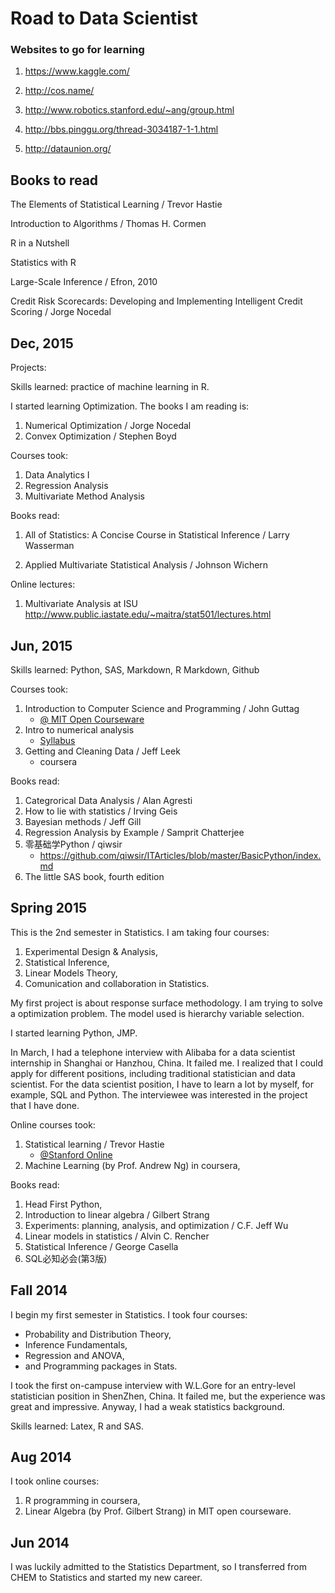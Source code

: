 # Road to Data Scientist

### Websites to go for learning

1. https://www.kaggle.com/

2. http://cos.name/

3. http://www.robotics.stanford.edu/~ang/group.html

4. http://bbs.pinggu.org/thread-3034187-1-1.html

5. http://dataunion.org/

## Books to read
The Elements of Statistical Learning / Trevor Hastie

Introduction to Algorithms / Thomas H. Cormen

R in a Nutshell

Statistics with R

Large-Scale Inference / Efron, 2010

Credit Risk Scorecards: Developing and Implementing Intelligent Credit Scoring / Jorge Nocedal

## Dec, 2015

Projects: 

Skills learned: practice of machine learning in R.

I started learning Optimization. The books I am reading is:

1. Numerical Optimization / Jorge Nocedal
2. Convex Optimization / Stephen Boyd

Courses took:

1. Data Analytics I
2. Regression Analysis
3. Multivariate Method Analysis

Books read:

1. All of Statistics: A Concise Course in Statistical Inference / Larry Wasserman

2. Applied Multivariate Statistical Analysis / Johnson Wichern

Online lectures:

1. Multivariate Analysis at ISU
	http://www.public.iastate.edu/~maitra/stat501/lectures.html

## Jun, 2015

Skills learned: Python, SAS, Markdown, R Markdown, Github

Courses took:

1. Introduction to Computer Science and Programming / John Guttag
	- [@ MIT Open Courseware](http://ocw.mit.edu/courses/electrical-engineering-and-computer-science/6-00sc-introduction-to-computer-science-and-programming-spring-2011/index.htm)
2. Intro to numerical analysis
	- [Syllabus](http://www.math.vt.edu/people/drwells/class_policy//4445_61061.pdf)
3. Getting and Cleaning Data / Jeff Leek
	- coursera
	
Books read:

1. Categrorical Data Analysis / Alan Agresti
2. How to lie with statistics / Irving Geis
3. Bayesian methods / Jeff Gill
4. Regression Analysis by Example / Samprit Chatterjee 
4. 零基础学Python / qiwsir
	- https://github.com/qiwsir/ITArticles/blob/master/BasicPython/index.md
5. The little SAS book, fourth edition

## Spring 2015

This is the 2nd semester in Statistics. I am taking four courses: 

1. Experimental Design & Analysis, 
2. Statistical Inference, 
3. Linear Models Theory, 
4. Comunication and collaboration in Statistics. 
 
My first project is about response surface methodology. I am trying to solve a optimization problem. The model used is hierarchy variable selection.

I started learning Python, JMP.

In March, I had a telephone interview with Alibaba for a data scientist internship in Shanghai or Hanzhou, China. It failed me. I realized that I could apply for different positions, including traditional statistician and data scientist. For the data scientist position, I have to learn a lot by myself, for example, SQL and Python. The interviewee was interested in the project that I have done.

Online courses took:

1. Statistical learning / Trevor Hastie
	- [@Stanford Online](https://lagunita.stanford.edu/courses/HumanitiesandScience/StatLearning/Winter2015/about)
2. Machine Learning (by Prof. Andrew Ng) in coursera,	 
 
Books read: 

1. Head First Python,
2. Introduction to linear algebra / Gilbert Strang
3. Experiments: planning, analysis, and optimization / C.F. Jeff Wu
4. Linear models in statistics / Alvin C. Rencher
5. Statistical Inference / George Casella
6. SQL必知必会(第3版)

## Fall 2014

I begin my first semester in Statistics. I took four courses:

- Probability and Distribution Theory, 
- Inference Fundamentals, 
- Regression and ANOVA,
- and Programming packages in Stats.

I took the first on-campuse interview with W.L.Gore for an entry-level statistician position in ShenZhen, China. It failed me, but the experience was great and impressive. Anyway, I had a weak statistics background.
 
Skills learned: Latex, R and SAS.

## Aug 2014
I took online courses:

1. R programming in coursera, 
2. Linear Algebra (by Prof. Gilbert Strang) in MIT open courseware.

## Jun 2014
I was luckily admitted to the Statistics Department, so I transferred from CHEM to Statistics and started my new career.